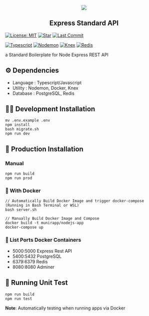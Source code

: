 <p align="center">
    <img src="https://raw.githubusercontent.com/munirapp/express-standard-api/master/logo.png">
    <h2 align="center">Express Standard API</h2>
</p>

[![License: MIT](https://img.shields.io/github/license/munirapp/express-standard-api?style=for-the-badge)](https://opensource.org/licenses/MIT)
[![Star](https://img.shields.io/github/stars/munirapp/express-standard-api?style=for-the-badge)](https://github.com/munirapp/express-standard-api/stargazers)
[![Last Commit](https://img.shields.io/github/last-commit/munirapp/express-standard-api?style=for-the-badge)](https://github.com/munirapp/express-standard-api/commits/master)
&nbsp;

[![Typescript](https://img.shields.io/github/package-json/dependency-version/munirapp/express-standard-api/typescript)](https://www.npmjs.com/package/typescript)
[![Nodemon](https://img.shields.io/github/package-json/dependency-version/munirapp/express-standard-api/nodemon?color=green)](https://www.npmjs.com/package/nodemon)
[![Knex](https://img.shields.io/github/package-json/dependency-version/munirapp/express-standard-api/knex?color=orange)](https://www.npmjs.com/package/knex)
[![Redis](https://img.shields.io/github/package-json/dependency-version/munirapp/express-standard-api/redis?color=red)](https://www.npmjs.com/package/redis)

a Standard Boilerplate for Node Express REST API

## :gear: Dependencies

- Language : Typescript/Javascript
- Utility : Nodemon, Docker, Knex
- Database : PostgreSQL, Redis

## :astronaut: Development Installation

```
mv .env.example .env
npm install
bash migrate.sh
npm run dev
```

## :rocket: Production Installation

### Manual

```
npm run build
npm run prod
```

### :whale: With Docker

```
// Automatically Build Docker Image and trigger docker-compose (Running in Bash Terminal or WSL)
bash server.sh

// Manually Build Docker Image and Compose
docker build -t munirapp/nodejs-app
docker-compose up
```

### :whale: List Ports Docker Containers

- 5000:5000 Express Rest API
- 5400:5432 PostgreSQL
- 6379:6379 Redis
- 8080:8080 Adminer

## :test_tube: Running Unit Test

```
npm run build
npm run test
```

**Note**: Automatically testing when running apps via Docker
